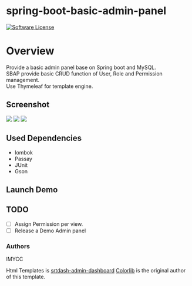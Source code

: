 # spring-boot-basic-admin-panel
[![Software License](https://img.shields.io/badge/license-MIT-brightgreen.svg?style=flat-square)](LICENSE.md)

# Overview
Provide a basic admin panel base on Spring boot and MySQL.\
SBAP provide basic CRUD function of User, Role and Permission management.\
Use Thymeleaf for template engine.

## Screenshot
<img src="https://i.imgur.com/RuOiATV.png">
<img src="https://i.imgur.com/frHWSdO.png">
<img src="https://i.imgur.com/eDVfWoc.png">

## Used Dependencies
* lombok
* Passay
* JUnit
* Gson

## Launch Demo


## TODO
- [ ] Assign Permission per view.
- [ ] Release a Demo Admin panel

### Authors
IMYCC

Html Templates is [srtdash-admin-dashboard](https://github.com/puikinsh/srtdash-admin-dashboard)
[Colorlib](https://colorlib.com) is the original author of this template.
